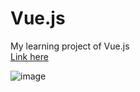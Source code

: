 # Vue.js
My learning project of Vue.js    
[Link here](https://juentingshie.github.io/Vue.js/)    

![image](https://screenshotscdn.firefoxusercontent.com/images/8ed6c2fb-bd26-4291-9141-412cf6c0e292.png)
